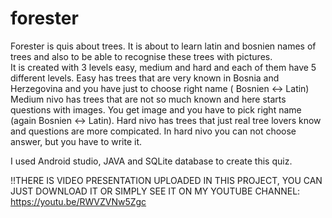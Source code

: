 # forester

Forester is quis about trees. It is about to learn latin and bosnien names of trees and also to be able to recognise these trees with pictures.   
It is created with 3 levels easy, medium and hard and each of them have 5 different levels.
Easy has trees that are very known in Bosnia and Herzegovina and you have just to choose right name ( Bosnien <-> Latin)
Medium nivo has trees that are not so much known and here starts questions with images. You get image and you have to pick right name (again Bosnien <-> Latin).
Hard nivo has trees that just real tree lovers know and questions are more compicated. In hard nivo you can not choose answer, but you have to write it.

I used Android studio, JAVA and SQLite database to create this quiz.

!!THERE IS VIDEO PRESENTATION UPLOADED IN THIS PROJECT, YOU CAN JUST DOWNLOAD IT OR SIMPLY SEE IT ON MY YOUTUBE CHANNEL: https://youtu.be/RWVZVNw5Zgc

